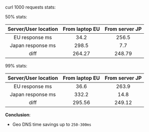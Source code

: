curl 1000 requests stats:

50% stats:

**Server/User location**|**From laptop EU**|**From server JP**
:-----:|:-----:|:-----:
EU response ms|34.2|256.5
Japan response ms|298.5|7.7
diff|264.27|248.79

99% stats:

**Server/User location**|**From laptop EU**|**From server JP**
:-----:|:-----:|:-----:
EU response ms|36.6|263.9
Japan response ms|332.2|14.8
diff|295.56|249.12


**Conclusion**:
- Geo DNS time savings up to `250-300ms`